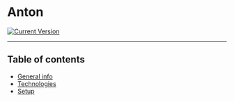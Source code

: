# Anton

[![Current Version](https://img.shields.io/badge/version-0.0.1-green.svg)](https://github.com/uncodegama/Anton)


---
## Table of contents
* [General info](#general-info)
* [Technologies](#technologies)
* [Setup](#setup)